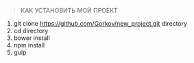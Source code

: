 > КАК УСТАНОВИТЬ МОЙ ПРОЕКТ

1. git clone https://github.com/Gorkov/new_project.git directory
2. cd directory
3. bower install
4. npm install
5. gulp
